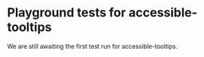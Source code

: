 # Playground tests for accessible-tooltips
We are still awaiting the first test run for accessible-tooltips.
